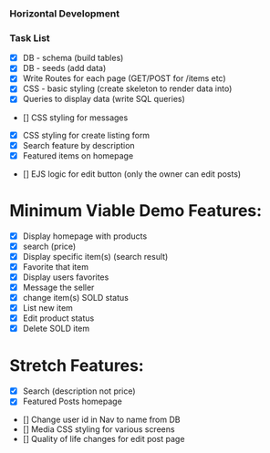 ### Horizontal Development

### Task List
* [x] DB - schema (build tables)
* [x] DB - seeds (add data)
* [x] Write Routes for each page (GET/POST for /items etc)
* [x] CSS - basic styling (create skeleton to render data into)
* [x] Queries to display data (write SQL queries)
* [] CSS styling for messages
* [x] CSS styling for create listing form
* [x] Search feature by description
* [x] Featured items on homepage
* [] EJS logic for edit button (only the owner can edit posts)


# Minimum Viable Demo Features:
* [x] Display homepage with products
* [x] search (price)
* [x] Display specific item(s) (search result) 
* [x] Favorite that item
* [x] Display users favorites
* [x] Message the seller
* [x] change item(s) SOLD status
* [x] List new item
* [x] Edit product status
* [x] Delete SOLD item

# Stretch Features:
* [x] Search (description not price)
* [x] Featured Posts homepage
* [] Change user id in Nav to name from DB
* [] Media CSS styling for various screens
* [] Quality of life changes for edit post page
